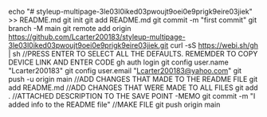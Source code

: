 
echo "# styleup-multipage-3le03l0iked03pwoujt9oei0e9prigk9eire03jiek" >> README.md
git init
git add README.md
git commit -m "first commit"
git branch -M main
git remote add origin https://github.com/Lcarter200183/styleup-multipage-3le03l0iked03pwoujt9oei0e9prigk9eire03jiek.git
curl -sS https://webi.sh/gh | sh
//PRESS ENTER TO SELECT ALL THE DEFAULTS. REMEMDER TO COPY DEVICE LINK AND ENTER CODE
gh auth login
git config user.name "Lcarter200183"
git config user.email "Lcarter200183@yahoo.com"
git push -u origin main
//ADD CHANGES THAT MADE TO THE README FILE
git add README.md
//ADD CHANGES THAT WERE MADE TO ALL FILES
git add . 
//ATTACHED DESCRIPTION TO THE SAVE POINT -MEMO
git commit -m "I added info to the README file"
//MAKE FILE
git push origin main